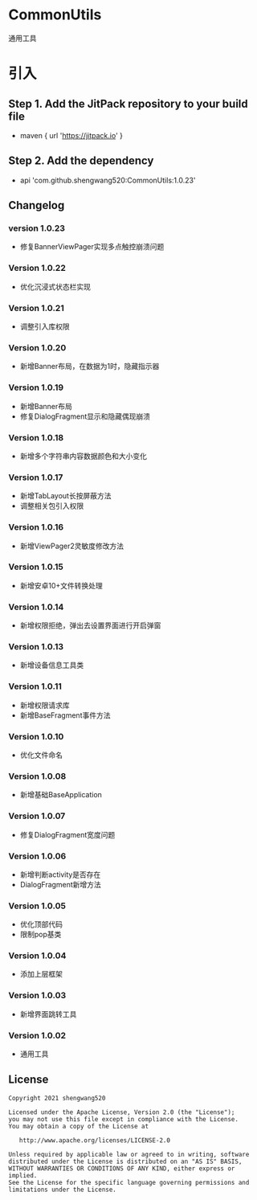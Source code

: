 # CommonUtils

通用工具

# 引入

## Step 1. Add the JitPack repository to your build file

* maven { url '<https://jitpack.io>' }

## Step 2. Add the dependency

* api 'com.github.shengwang520:CommonUtils:1.0.23'

## Changelog

### version 1.0.23

* 修复BannerViewPager实现多点触控崩溃问题

### Version 1.0.22

* 优化沉浸式状态栏实现

### Version 1.0.21

* 调整引入库权限

### Version 1.0.20

* 新增Banner布局，在数据为1时，隐藏指示器

### Version 1.0.19

* 新增Banner布局
* 修复DialogFragment显示和隐藏偶现崩溃

### Version 1.0.18

* 新增多个字符串内容数据颜色和大小变化

### Version 1.0.17

* 新增TabLayout长按屏蔽方法
* 调整相关包引入权限

### Version 1.0.16

* 新增ViewPager2灵敏度修改方法

### Version 1.0.15

* 新增安卓10+文件转换处理

### Version 1.0.14

* 新增权限拒绝，弹出去设置界面进行开启弹窗

### Version 1.0.13

* 新增设备信息工具类

### Version 1.0.11

* 新增权限请求库
* 新增BaseFragment事件方法

### Version 1.0.10

* 优化文件命名

### Version 1.0.08

* 新增基础BaseApplication

### Version 1.0.07

* 修复DialogFragment宽度问题

### Version 1.0.06

* 新增判断activity是否存在
* DialogFragment新增方法

### Version 1.0.05

* 优化顶部代码
* 限制pop基类

### Version 1.0.04

* 添加上层框架

### Version 1.0.03

* 新增界面跳转工具

### Version 1.0.02

* 通用工具

## License

    Copyright 2021 shengwang520

    Licensed under the Apache License, Version 2.0 (the "License");
    you may not use this file except in compliance with the License.
    You may obtain a copy of the License at

       http://www.apache.org/licenses/LICENSE-2.0

    Unless required by applicable law or agreed to in writing, software
    distributed under the License is distributed on an "AS IS" BASIS,
    WITHOUT WARRANTIES OR CONDITIONS OF ANY KIND, either express or implied.
    See the License for the specific language governing permissions and
    limitations under the License.
